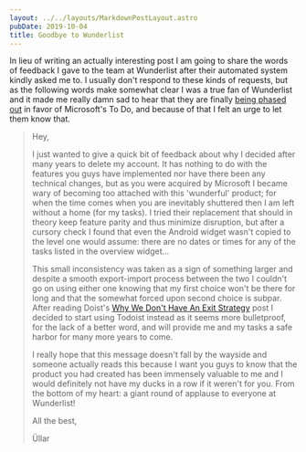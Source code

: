 ```yaml
---
layout: ../../layouts/MarkdownPostLayout.astro
pubDate: 2019-10-04
title: Goodbye to Wunderlist
---
```

In lieu of writing an actually interesting post I am going to share the words of feedback I gave to the team at Wunderlist after their automated system kindly asked me to. I usually don't respond to these kinds of requests, but as the following words make somewhat clear I was a true fan of Wunderlist and it made me really damn sad to hear that they are finally [being phased out](https://www.theverge.com/2019/9/9/20856625/microsoft-to-do-app-new-design-wunderlist-replacement) in favor of Microsoft's To Do, and because of that I felt an urge to let them know that.

> Hey,
>
> I just wanted to give a quick bit of feedback about why I decided after many years to delete my account. It has nothing to do with the features you guys have implemented nor have there been any technical changes, but as you were acquired by Microsoft I became wary of becoming too attached with this 'wunderful' product; for when the time comes when you are inevitably shuttered then I am left without a home (for my tasks). I tried their replacement that should in theory keep feature parity and thus minimize disruption, but after a cursory check I found that even the Android widget wasn't copied to the level one would assume: there are no dates or times for any of the tasks listed in the overview widget...
>
> This small inconsistency was taken as a sign of something larger and despite a smooth export-import process between the two I couldn't go on using either one knowing that my first choice won't be there for long and that the somewhat forced upon second choice is subpar. After reading Doist's [Why We Don't Have An Exit Strategy](https://medium.com/ten-timezones/why-we-don-t-have-an-exit-strategy-d3256107d958) post I decided to start using Todoist instead as it seems more bulletproof, for the lack of a better word, and will provide me and my tasks a safe harbor for many more years to come.
>
> I really hope that this message doesn't fall by the wayside and someone actually reads this because I want you guys to know that the product you had created has been immensely valuable to me and I would definitely not have my ducks in a row if it weren't for you. From the bottom of my heart: a giant round of applause to everyone at Wunderlist!
>
>
> All the best,
>
> Üllar
